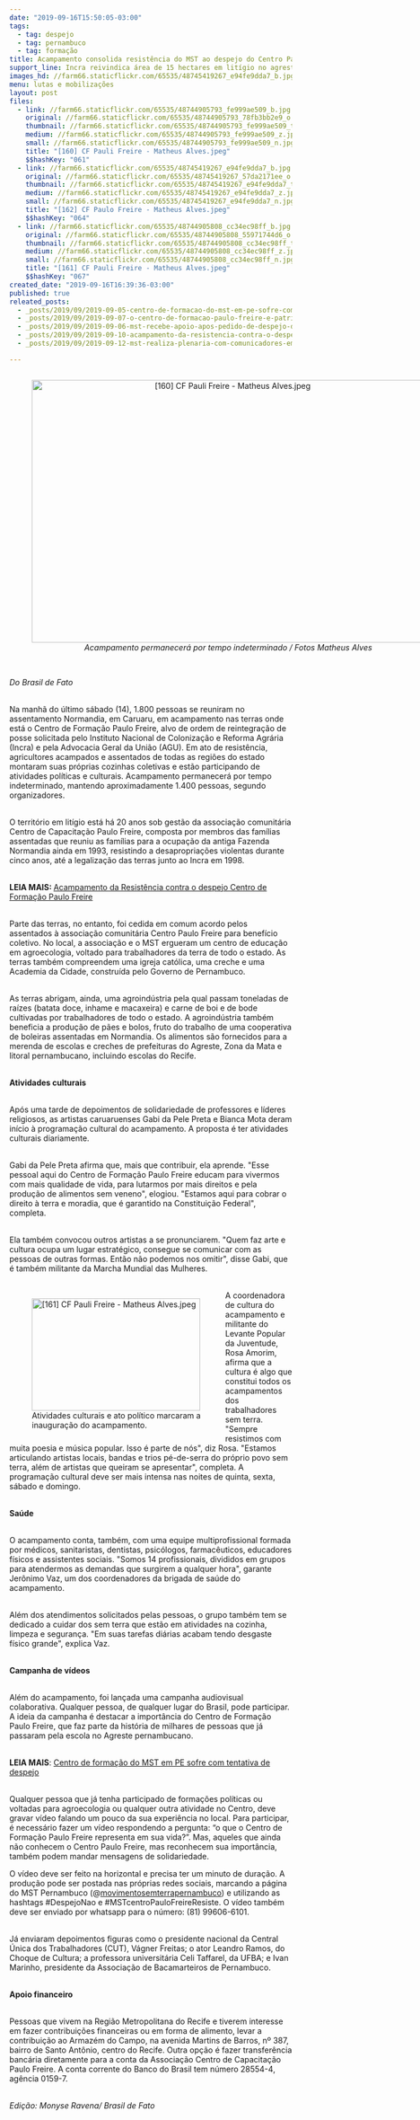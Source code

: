 ```yaml
---
date: "2019-09-16T15:50:05-03:00"
tags:
  - tag: despejo
  - tag: pernambuco
  - tag: formação
title: Acampamento consolida resistência do MST ao despejo do Centro Paulo Freire
support_line: Incra reivindica área de 15 hectares em litígio no agreste pernambucano
images_hd: //farm66.staticflickr.com/65535/48745419267_e94fe9dda7_b.jpg
menu: lutas e mobilizações
layout: post
files:
  - link: //farm66.staticflickr.com/65535/48744905793_fe999ae509_b.jpg
    original: //farm66.staticflickr.com/65535/48744905793_78fb3bb2e9_o.jpg
    thumbnail: //farm66.staticflickr.com/65535/48744905793_fe999ae509_t.jpg
    medium: //farm66.staticflickr.com/65535/48744905793_fe999ae509_z.jpg
    small: //farm66.staticflickr.com/65535/48744905793_fe999ae509_n.jpg
    title: "[160] CF Pauli Freire - Matheus Alves.jpeg"
    $$hashKey: "061"
  - link: //farm66.staticflickr.com/65535/48745419267_e94fe9dda7_b.jpg
    original: //farm66.staticflickr.com/65535/48745419267_57da2171ee_o.jpg
    thumbnail: //farm66.staticflickr.com/65535/48745419267_e94fe9dda7_t.jpg
    medium: //farm66.staticflickr.com/65535/48745419267_e94fe9dda7_z.jpg
    small: //farm66.staticflickr.com/65535/48745419267_e94fe9dda7_n.jpg
    title: "[162] CF Paulo Freire - Matheus Alves.jpeg"
    $$hashKey: "064"
  - link: //farm66.staticflickr.com/65535/48744905808_cc34ec98ff_b.jpg
    original: //farm66.staticflickr.com/65535/48744905808_55971744d6_o.jpg
    thumbnail: //farm66.staticflickr.com/65535/48744905808_cc34ec98ff_t.jpg
    medium: //farm66.staticflickr.com/65535/48744905808_cc34ec98ff_z.jpg
    small: //farm66.staticflickr.com/65535/48744905808_cc34ec98ff_n.jpg
    title: "[161] CF Pauli Freire - Matheus Alves.jpeg"
    $$hashKey: "067"
created_date: "2019-09-16T16:39:36-03:00"
published: true
releated_posts:
  - _posts/2019/09/2019-09-05-centro-de-formacao-do-mst-em-pe-sofre-com-tentativa-de-despejo.md
  - _posts/2019/09/2019-09-07-o-centro-de-formacao-paulo-freire-e-patrimonio-popular.md
  - _posts/2019/09/2019-09-06-mst-recebe-apoio-apos-pedido-de-despejo-do-centro-de-formacao-paulo-freire.md
  - _posts/2019/09/2019-09-10-acampamento-da-resistencia-contra-o-despejo-centro-de-formacao-paulo-freire.md
  - _posts/2019/09/2019-09-12-mst-realiza-plenaria-com-comunicadores-em-defesa-do-centro-paulo-freire.md

---
```

<div style="text-align:center">
<figure class="image" style="display:inline-block"><img alt="[160] CF Pauli Freire - Matheus Alves.jpeg" height="468" src="//farm66.staticflickr.com/65535/48744905793_fe999ae509_b.jpg" width="700" />
<figcaption><em>Acampamento permanecer&aacute; por tempo indeterminado / Fotos Matheus Alves</em></figcaption>
</figure>
</div>

<p><br />
<em>Do Brasil de Fato</em></p>

<p><br />
Na manh&atilde; do &uacute;ltimo s&aacute;bado (14), 1.800 pessoas se reuniram no assentamento Normandia, em Caruaru, em acampamento nas terras onde est&aacute; o Centro de Forma&ccedil;&atilde;o Paulo Freire, alvo de ordem de reintegra&ccedil;&atilde;o de posse solicitada pelo Instituto Nacional de Coloniza&ccedil;&atilde;o e Reforma Agr&aacute;ria (Incra) e pela Advocacia Geral da Uni&atilde;o (AGU). Em ato de resist&ecirc;ncia, agricultores acampados e assentados de todas as regi&otilde;es do estado montaram suas pr&oacute;prias cozinhas coletivas e est&atilde;o participando de atividades pol&iacute;ticas e culturais. Acampamento permanecer&aacute; por tempo indeterminado, mantendo aproximadamente 1.400 pessoas, segundo organizadores.<br />
&nbsp;</p>

<p>O territ&oacute;rio em lit&iacute;gio est&aacute; h&aacute; 20 anos sob gest&atilde;o da associa&ccedil;&atilde;o comunit&aacute;ria Centro de Capacita&ccedil;&atilde;o Paulo Freire, composta por membros das fam&iacute;lias assentadas que reuniu as fam&iacute;lias para a ocupa&ccedil;&atilde;o da antiga Fazenda Normandia ainda em 1993, resistindo a desapropria&ccedil;&otilde;es violentas durante cinco anos, at&eacute; a legaliza&ccedil;&atilde;o das terras junto ao Incra em 1998.<br />
&nbsp;</p>

<p><strong>LEIA MAIS:&nbsp;</strong><a href="http://www.mst.org.br/2019/09/10/acampamento-da-resistencia-contra-o-despejo-centro-de-formacao-paulo-freire.html">Acampamento da Resist&ecirc;ncia contra o despejo Centro de Forma&ccedil;&atilde;o Paulo Freire</a><br />
&nbsp;</p>

<p>Parte das terras, no entanto, foi cedida em comum acordo pelos assentados &agrave; associa&ccedil;&atilde;o comunit&aacute;ria Centro Paulo Freire para benef&iacute;cio coletivo. No local, a associa&ccedil;&atilde;o e o MST ergueram um centro de educa&ccedil;&atilde;o em agroecologia, voltado para trabalhadores da terra de todo o estado. As terras tamb&eacute;m compreendem uma igreja cat&oacute;lica, uma creche e uma Academia da Cidade, constru&iacute;da pelo Governo de Pernambuco.<br />
&nbsp;</p>

<p>As terras abrigam, ainda, uma agroind&uacute;stria pela qual passam toneladas de ra&iacute;zes (batata doce, inhame e macaxeira) e carne de boi e de bode cultivadas por trabalhadores de todo o estado. A agroind&uacute;stria tamb&eacute;m beneficia a produ&ccedil;&atilde;o de p&atilde;es e bolos, fruto do trabalho de uma cooperativa de boleiras assentadas em Normandia. Os alimentos s&atilde;o fornecidos para a merenda de escolas e creches de prefeituras do Agreste, Zona da Mata e litoral pernambucano, incluindo escolas do Recife.<br />
&nbsp;</p>

<p><strong>Atividades culturais</strong><br />
&nbsp;</p>

<p>Ap&oacute;s uma tarde de depoimentos de solidariedade de professores e l&iacute;deres religiosos, as artistas caruaruenses Gabi da Pele Preta e Bianca Mota deram in&iacute;cio &agrave; programa&ccedil;&atilde;o cultural do acampamento. A proposta &eacute; ter atividades culturais diariamente.<br />
&nbsp;</p>

<p>Gabi da Pele Preta afirma que, mais que contribuir, ela aprende. &quot;Esse pessoal aqui do Centro de Forma&ccedil;&atilde;o Paulo Freire educam para vivermos com mais qualidade de vida, para lutarmos por mais direitos e pela produ&ccedil;&atilde;o de alimentos sem veneno&quot;, elogiou. &quot;Estamos aqui para cobrar o direito &agrave; terra e moradia, que &eacute; garantido na Constitui&ccedil;&atilde;o Federal&quot;, completa.<br />
&nbsp;</p>

<p>Ela tamb&eacute;m convocou outros artistas a se pronunciarem. &quot;Quem faz arte e cultura ocupa um lugar estrat&eacute;gico, consegue se comunicar com as pessoas de outras formas. Ent&atilde;o n&atilde;o podemos nos omitir&quot;, disse Gabi, que &eacute; tamb&eacute;m militante da Marcha Mundial das Mulheres.<br />
&nbsp;</p>

<figure class="image" style="float:left"><img alt="[161] CF Pauli Freire - Matheus Alves.jpeg" height="200" src="//farm66.staticflickr.com/65535/48744905808_cc34ec98ff_b.jpg" width="300" />
<figcaption>Atividades culturais e ato pol&iacute;tico marcaram a&nbsp;<br />
inaugura&ccedil;&atilde;o do acampamento.</figcaption>
</figure>

<p>A coordenadora de cultura do acampamento e militante do Levante Popular da Juventude, Rosa Amorim, afirma que a cultura &eacute; algo que constitui todos os acampamentos dos trabalhadores sem terra. &quot;Sempre resistimos com muita poesia e m&uacute;sica popular. Isso &eacute; parte de n&oacute;s&quot;, diz Rosa. &quot;Estamos articulando artistas locais, bandas e trios p&eacute;-de-serra do pr&oacute;prio povo sem terra, al&eacute;m de artistas que queiram se apresentar&quot;, completa. A programa&ccedil;&atilde;o cultural deve ser mais intensa nas noites de quinta, sexta, s&aacute;bado e domingo.</p>

<p><br />
<strong>Sa&uacute;de</strong><br />
&nbsp;</p>

<p>O acampamento conta, tamb&eacute;m, com uma equipe multiprofissional formada por m&eacute;dicos, sanitaristas, dentistas, psic&oacute;logos, farmac&ecirc;uticos, educadores f&iacute;sicos e assistentes sociais. &quot;Somos 14 profissionais, divididos em grupos para atendermos as demandas que surgirem a qualquer hora&quot;, garante Jer&ocirc;nimo Vaz, um dos coordenadores da brigada de sa&uacute;de do acampamento.<br />
&nbsp;</p>

<p>Al&eacute;m dos atendimentos solicitados pelas pessoas, o grupo tamb&eacute;m tem se dedicado a cuidar dos sem terra que est&atilde;o em atividades na cozinha, limpeza e seguran&ccedil;a. &quot;Em suas tarefas di&aacute;rias acabam tendo desgaste f&iacute;sico grande&quot;, explica Vaz.<br />
&nbsp;</p>

<p><strong>Campanha de v&iacute;deos</strong><br />
&nbsp;</p>

<p>Al&eacute;m do acampamento, foi lan&ccedil;ada uma campanha audiovisual colaborativa. Qualquer pessoa, de qualquer lugar do Brasil, pode participar. A ideia da campanha &eacute; destacar a import&acirc;ncia do Centro de Forma&ccedil;&atilde;o Paulo Freire, que faz parte da hist&oacute;ria de milhares de pessoas que j&aacute; passaram pela escola no Agreste pernambucano.<br />
&nbsp;</p>

<p><strong>LEIA MAIS</strong>: <a href="http://www.mst.org.br/2019/09/05/centro-de-formacao-do-mst-em-pe-sofre-com-tentativa-de-despejo.html" target="_blank">Centro de forma&ccedil;&atilde;o do MST em PE sofre com tentativa de despejo</a></p>

<p><br />
Qualquer pessoa que j&aacute; tenha participado de forma&ccedil;&otilde;es pol&iacute;ticas ou voltadas para agroecologia ou qualquer outra atividade no Centro, deve gravar v&iacute;deo falando um pouco da sua experi&ecirc;ncia no local. Para participar, &eacute; necess&aacute;rio fazer um v&iacute;deo respondendo a pergunta: &ldquo;o que o Centro de Forma&ccedil;&atilde;o Paulo Freire representa em sua vida?&rdquo;. Mas, aqueles que ainda n&atilde;o conhecem o Centro Paulo Freire, mas reconhecem sua import&acirc;ncia, tamb&eacute;m podem mandar mensagens de solidariedade.</p>

<p>O v&iacute;deo deve ser feito na horizontal e precisa ter um minuto de dura&ccedil;&atilde;o. A produ&ccedil;&atilde;o pode ser postada nas pr&oacute;prias redes sociais, marcando a p&aacute;gina do MST Pernambuco (@<a href="https://www.instagram.com/movimentosemterrapernambuco/">movimentosemterrapernambuco</a>) e utilizando as hashtags #DespejoNao e #MSTcentroPauloFreireResiste. O v&iacute;deo tamb&eacute;m deve ser enviado por whatsapp para o n&uacute;mero: (81) 99606-6101.<br />
&nbsp;</p>

<p>J&aacute; enviaram depoimentos figuras como o presidente nacional da Central &Uacute;nica dos Trabalhadores (CUT), V&aacute;gner Freitas; o ator Leandro Ramos, do Choque de Cultura; a professora universit&aacute;ria Celi Taffarel, da UFBA; e Ivan Marinho, presidente da Associa&ccedil;&atilde;o de Bacamarteiros de Pernambuco.<br />
&nbsp;</p>

<p><strong>Apoio financeiro</strong></p>

<p><br />
Pessoas que vivem na Regi&atilde;o Metropolitana do Recife e tiverem interesse em fazer contribui&ccedil;&otilde;es financeiras ou em forma de alimento, levar a contribui&ccedil;&atilde;o ao Armaz&eacute;m do Campo, na avenida Martins de Barros, n&ordm; 387, bairro de Santo Ant&ocirc;nio, centro do Recife. Outra op&ccedil;&atilde;o &eacute; fazer transfer&ecirc;ncia banc&aacute;ria diretamente para a conta da Associa&ccedil;&atilde;o Centro de Capacita&ccedil;&atilde;o Paulo Freire. A conta corrente do Banco do Brasil tem n&uacute;mero 28554-4, ag&ecirc;ncia 0159-7.<br />
&nbsp;</p>

<p><em>Edi&ccedil;&atilde;o: Monyse Ravena/ Brasil de Fato</em></p>
